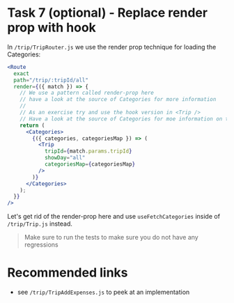 # Task 7 (optional) - Replace render prop with hook

In `/trip/TripRouter.js` we use the render prop technique for loading the Categories:

```jsx
<Route
  exact
  path="/trip/:tripId/all"
  render={({ match }) => {
    // We use a pattern called render-prop here
    // have a look at the source of Categories for more information
    //
    // As an exercise try and use the hook version in <Trip />
    // Have a look at the source of Categories for moe information on that, too
    return (
      <Categories>
        {({ categories, categoriesMap }) => (
          <Trip
            tripId={match.params.tripId}
            showDay="all"
            categoriesMap={categoriesMap}
          />
        )}
      </Categories>
    );
  }}
/>
```

Let's get rid of the render-prop here and use `useFetchCategories` inside of `/trip/Trip.js` instead.

> Make sure to run the tests to make sure you do not have any regressions

# Recommended links

- see `/trip/TripAddExpenses.js` to peek at an implementation
